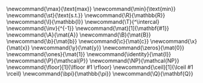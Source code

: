 \newcommand{\max}{\text{max}}
\newcommand{\min}{\text{min}}
\newcommand{\st}{\text{s.t.}}
\newcommand{\R}{\mathbb{R}}
\newcommand{\I}{\mathbb{I}}
\newcommand{\T}{^\intercal}
\newcommand{\inv}{^{-1}}
\newcommand{\mat}[1]{\mathbf{#1}}
\newcommand{\A}{\mat{A}}
\newcommand{\B}{\mat{B}}
\newcommand{\b}{\mat{b}}
\newcommand{\c}{\mat{c}}
\newcommand{\x}{\mat{x}}
\newcommand{\y}{\mat{y}}
\newcommand{\zeros}{\mat{0}}
\newcommand{\ones}{\mat{1}}
\newcommand{\identity}{\mat{I}}
\newcommand{\P}{\mathcal{P}}
\newcommand{\NP}{\mathcal{NP}}
\newcommand{\floor}[1]{\lfloor #1 \rfloor}
\newcommand{\ceil}[1]{\lceil #1 \rceil}
\newcommand{\bpi}{\mathbb{\pi}}
\newcommand{\Q}{\mathbf{Q}}